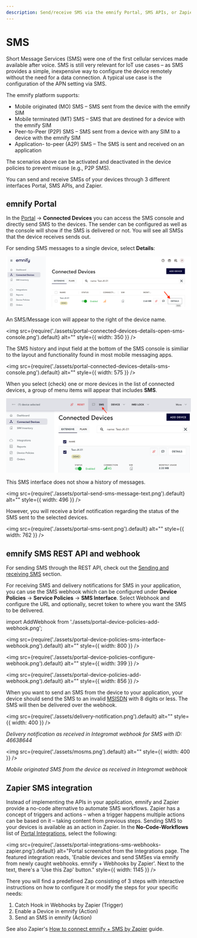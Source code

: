 ```yaml
---
description: Send/receive SMS via the emnify Portal, SMS APIs, or Zapier
---
```

# SMS

Short Message Services (SMS) were one of the first cellular services made available after voice.
SMS is still very relevant for IoT use cases – as SMS provides a simple, inexpensive way to configure the device remotely without the need for a data connection.
A typical use case is the configuration of the APN setting via SMS.

The emnify platform supports:

- Mobile originated (MO) SMS – SMS sent from the device with the emnify SIM
- Mobile terminated (MT) SMS – SMS that are destined for a device with the emnify SIM
- Peer-to-Peer (P2P) SMS – SMS sent from a device with any SIM to a device with the emnify SIM
- Application- to-peer (A2P) SMS – The SMS is sent and received on an application

The scenarios above can be activated and deactivated in the device policies to prevent misuse (e.g., P2P SMS).

You can send and receive SMSs of your devices through 3 different interfaces Portal, SMS APIs, and Zapier.

<!--  
![sms options](assets/sms_options.png)  
*SMS interfaces*
-->

## emnify Portal

In the [Portal](https://portal.emnify.com/) → **Connected Devices** you can access the SMS console and directly send SMS to the devices. 
The sender can be configured as well as the console will show if the SMS is delivered or not.
You will see all SMSs that the device receives sends out.

For sending SMS messages to a single device, select **Details**:

![Portal screenshot of the Connected Devices page showing the extensive device list. There is a Details button available for each device listed.](assets/portal-connected-devices-details-button.png)

An SMS/Message icon will appear to the right of the device name.

<img
  src={require('./assets/portal-connected-devices-details-open-sms-console.png').default}
  alt=""
  style={{ width: 350 }}
/>

The SMS history and input field at the bottom of the SMS console is similiar to the layout and functionality found in most mobile messaging apps.

<img
  src={require('./assets/portal-connected-devices-details-sms-console.png').default}
  alt=""
  style={{ width: 575 }}
/>

When you select (check) one or more devices in the list of connected devices, a group of menu items will appear that includes **SMS**.

![Portal screenshot of the Connected Devices page. A top-level banner shows the number of devices selected and a list of options. Options from left to right: Reset, SMS, Device, IMEI Lock, More. SMS is selected.](assets/portal-connected-devices-sms.png)

This SMS interface does not show a history of messages.

<img
  src={require('./assets/portal-send-sms-message-text.png').default}
  alt=""
  style={{ width: 496 }}
/>

However, you will receive a brief notification regarding the status of the SMS sent to the selected devices.

<img
  src={require('./assets/portal-sms-sent.png').default}
  alt=""
  style={{ width: 762 }}
/>


## emnify SMS REST API and webhook

For sending SMS through the REST API, check out the [Sending and receiving SMS](#_sending_and_receiving_sms) section.

For receiving SMS and delivery notifications for SMS in your application, you can use the SMS webhook which can be configured under **Device Policies** → **Service Policies** → **SMS Interface**.
Select Webhook and configure the URL and optionally, secret token to where you want the SMS to be delivered.

import AddWebhook from './assets/portal-device-policies-add-webhook.png';

<img
  src={require('./assets/portal-device-policies-sms-interface-webhook.png').default}
  alt=""
  style={{ width: 800 }}
/>

<img
  src={require('./assets/portal-device-policies-configure-webhook.png').default}
  alt=""
  style={{ width: 399 }}
/>

<img
  src={require('./assets/portal-device-policies-add-webhook.png').default}
  alt=""
  style={{ width: 856 }}
/>

When you want to send an SMS from the device to your application, your device should send the SMS to an invalid [MSISDN](#msisdn) with 8 digits or less.
The SMS will then be delivered over the webhook.

<!-- TODO: Write proper alt text -->
<img
  src={require('./assets/delivery-notification.png').default}
  alt=""
  style={{ width: 400 }}
/>

*Delivery notification as received in Integromat webhook for SMS with ID: 46638644*

<!-- TODO: Write proper alt text -->
<img
  src={require('./assets/mosms.png').default}
  alt=""
  style={{ width: 400 }}
/>

*Mobile originated SMS from the device as received in Integromat webhook*

## Zapier SMS integration

Instead of implementing the APIs in your application, emnify and Zapier provide a no-code alternative to automate SMS workflows.
Zapier has a concept of triggers and actions – when a trigger happens multiple actions can be based on it – taking content from previous steps.
Sending SMS to your devices is available as an action in Zapier.
In the **No-Code-Workflows** list of [Portal Integrations](https://portal.emnify.com/integrations), select the following:

<img
  src={require('./assets/portal-integrations-sms-webhooks-zapier.png').default}
  alt="Portal screenshot from the Integrations page. The featured integration reads, 'Enable devices and send SMSes via emnify from newly caught webhooks. emnify + Webhooks by Zapier'. Next to the text, there's a 'Use this Zap' button."
  style={{ width: 1145 }}
/>

There you will find a predefined Zap consisting of 3 steps with interactive instructions on how to configure it or modify the steps for your specific needs:

1. Catch Hook in Webhooks by Zapier (Trigger)
1. Enable a Device in emnify (Action)
1. Send an SMS in emnify (Action)

See also Zapier's [How to connect emnify + SMS by Zapier](https://zapier.com/apps/emnify/integrations/sms) guide.
